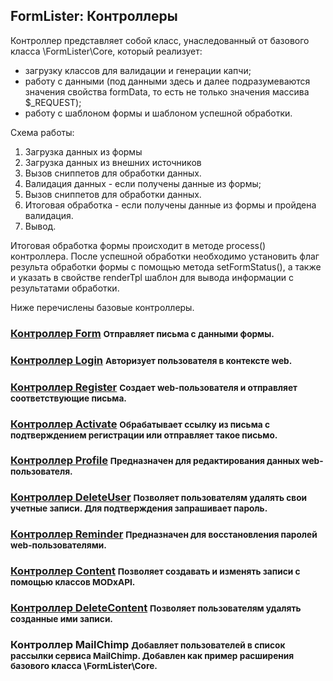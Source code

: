 
<meta http-equiv="Content-Type" content="text/html; charset=utf-8">
<h2>FormLister: Контроллеры</h2>

<p>Контроллер представляет собой класс, унаследованный от базового класса \FormLister\Core, который реализует:</p>
<ul>
	<li>загрузку классов для валидации и генерации капчи;</li>
	<li>работу с данными (под данными здесь и далее подразумеваются значения свойства formData, то есть не только значения массива $_REQUEST);</li>
	<li>работу с шаблоном формы и шаблоном успешной обработки.</li>
</ul>
<p>Схема работы:</p>
<ol>
	<li>Загрузка данных из формы</li>
	<li>Загрузка данных из внешних источников</li>
	<li>Вызов сниппетов для обработки данных.</li>
	<li>Валидация данных - если получены данные из формы;</li>
	<li>Вызов сниппетов для обработки данных.</li>
	<li>Итоговая обработка - если получены данные из формы и пройдена валидация.</li>
	<li>Вывод.</li>
</ol>
<p>Итоговая обработка формы происходит в методе process() контроллера. После успешной обработки необходимо установить флаг результа обработки формы с помощью метода setFormStatus(), а также и указать в свойстве renderTpl шаблон для вывода информации с результатами обработки.</p>
<p>Ниже перечислены базовые контроллеры.</p>
<h3><a href="formlister/index.html#otpravka-pisem">Контроллер Form</a> <small>Отправляет письма с данными формы.</small></h3>
<h3><a href="formlister/index.html#avtorizaciya-polzovatelej">Контроллер Login</a> <small>Авторизует пользователя в контексте web.</small></h3>
<h3><a href="formlister/index.html#registraciya-polzovatelej">Контроллер Register</a> <small>Создает web-пользователя и отправляет соответствующие письма.</small></h3>
<h3><a href="formlister/index.html#aktivaciya-uchetnyh-zapisej">Контроллер Activate</a> <small>Обрабатывает ссылку из письма с подтверждением регистрации или отправляет такое письмо.</small></h3>
<h3><a href="formlister/index.html#redaktirovanie-profilya-polzovatelya">Контроллер Profile</a> <small>Предназначен для редактирования данных web-пользователя.</small></h3>
<h3><a href="formlister/index.html#udalenie-profilya-polzovatelya">Контроллер DeleteUser</a> <small>Позволяет пользователям удалять свои учетные записи. Для подтверждения запрашивает пароль.</small></h3>
<h3><a href="formlister/index.html#vosstanovlenie-parolej-polzovatelyami">Контроллер Reminder</a> <small>Предназначен для восстановления паролей web-пользователями.</small></h3>
<h3><a href="formlister/index.html#sozdanie-i-redaktirovanie-dokumentov-polzovatelyami">Контроллер Content</a> <small>Позволяет создавать и изменять записи с помощью классов MODxAPI.</small></h3>
<h3><a href="formlister/index.html#udalenie-dokumentov-polzovatelyami">Контроллер DeleteContent</a> <small>Позволяет пользователям удалять созданные ими записи.</small></h3>
<h3>Контроллер MailChimp <small>Добавляет пользователей в список рассылки сервиса MailChimp. Добавлен как пример расширения базового класса \FormLister\Core.</small></h3>